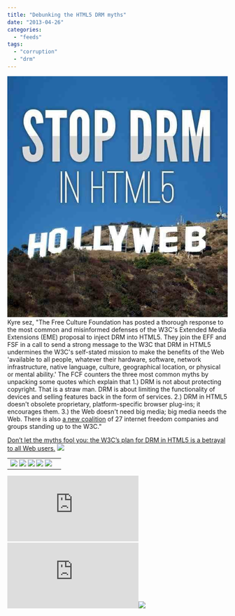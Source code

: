 ```yaml
---
title: "Debunking the HTML5 DRM myths"
date: "2013-04-26"
categories: 
  - "feeds"
tags: 
  - "corruption"
  - "drm"
---
```


![](images/hollyweb1.jpg)  
Kyre sez, "The Free Culture Foundation has posted a thorough response to the most common and misinformed defenses of the W3C's Extended Media Extensions (EME) proposal to inject DRM into HTML5. They join the EFF and FSF in a call to send a strong message to the W3C that DRM in HTML5 undermines the W3C's self-stated mission to make the benefits of the Web 'available to all people, whatever their hardware, software, network infrastructure, native language, culture, geographical location, or physical or mental ability.' The FCF counters the three most common myths by unpacking some quotes which explain that 1.) DRM is not about protecting copyright. That is a straw man. DRM is about limiting the functionality of devices and selling features back in the form of services. 2.) DRM in HTML5 doesn't obsolete proprietary, platform-specific browser plug-ins; it encourages them. 3.) the Web doesn't need big media; big media needs the Web. There is also [a new coalition](https://www.fsf.org/news/coalition-against-drm-in-html) of 27 internet freedom companies and groups standing up to the W3C."

[Don’t let the myths fool you: the W3C’s plan for DRM in HTML5 is a betrayal to all Web users.](http://freeculture.org/blog/2013/04/23/dont-let-the-myths-fool-you-the-w3cs-plan-for-drm-in-html5-is-a-betrayal-to-all-web-users/) ![](images/mf.gif)

<table border="0"><tbody><tr><td valign="middle"><a href="http://share.feedsportal.com/share/twitter/?u=http%3A%2F%2Fboingboing.net%2F2013%2F04%2F25%2Fdebunking-the-html5-drm-myths.html&amp;t=Debunking+the+HTML5+DRM%C2%A0myths"><img src="images/twitter.png" border="0"></a>&nbsp;<a href="http://share.feedsportal.com/share/facebook/?u=http%3A%2F%2Fboingboing.net%2F2013%2F04%2F25%2Fdebunking-the-html5-drm-myths.html&amp;t=Debunking+the+HTML5+DRM%C2%A0myths"><img src="images/facebook.png" border="0"></a>&nbsp;<a href="http://share.feedsportal.com/share/linkedin/?u=http%3A%2F%2Fboingboing.net%2F2013%2F04%2F25%2Fdebunking-the-html5-drm-myths.html&amp;t=Debunking+the+HTML5+DRM%C2%A0myths"><img src="images/linkedin.png" border="0"></a>&nbsp;<a href="http://share.feedsportal.com/share/gplus/?u=http%3A%2F%2Fboingboing.net%2F2013%2F04%2F25%2Fdebunking-the-html5-drm-myths.html&amp;t=Debunking+the+HTML5+DRM%C2%A0myths"><img src="images/googleplus.png" border="0"></a>&nbsp;<a href="http://share.feedsportal.com/share/email/?u=http%3A%2F%2Fboingboing.net%2F2013%2F04%2F25%2Fdebunking-the-html5-drm-myths.html&amp;t=Debunking+the+HTML5+DRM%C2%A0myths"><img src="images/email.png" border="0"></a></td><td valign="middle"></td></tr></tbody></table>

  
  
[![](http://da.feedsportal.com/r/164016397445/u/49/f/653965/c/35208/s/2b2f4e19/a2.img)](http://da.feedsportal.com/r/164016397445/u/49/f/653965/c/35208/s/2b2f4e19/a2.htm)![](http://pi.feedsportal.com/r/164016397445/u/49/f/653965/c/35208/s/2b2f4e19/a2t.img)![](http://feeds.feedburner.com/~r/boingboing/iBag/~4/3VWA17H-cOc)
